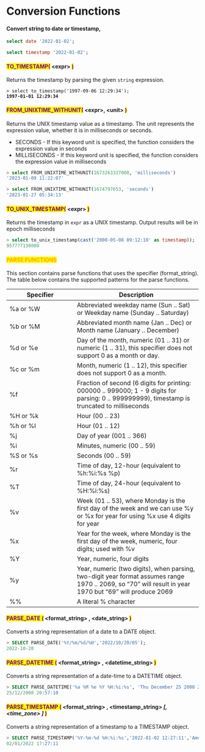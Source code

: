 # Conversion Functions

#### Convert string to date or timestamp,

```sql
select date '2022-01-02';

select timestamp '2022-01-02';
```

#### <mark style="color:purple;">TO\_TIMESTAMP(</mark>  \<expr>  <mark style="color:purple;">)</mark> &#x20;

Returns the timestamp by parsing the given `string` expression.

<pre class="language-sql"><code class="lang-sql">> select to_timestamp('1997-09-06 12:29:34');
<strong>1997-01-01 12:29:34
</strong></code></pre>

#### <mark style="color:purple;">FROM\_UNIXTIME\_WITHUNIT(</mark>  \<expr>,  \<unit>  <mark style="color:purple;">)</mark>

Returns the UNIX timestamp value as a timestamp. The unit represents the expression value, whether it is in milliseconds or seconds.

* SECONDS - If this keyword unit is specified, the function considers the expression value in seconds
* MILLISECONDS - If this keyword unit is specified, the function considers the expression value in milliseconds

```sql
> select FROM_UNIXTIME_WITHUNIT(1673263327000, 'milliseconds')
'2023-01-09 11:22:07'

> select FROM_UNIXTIME_WITHUNIT(1674797653, 'seconds')
'2023-01-27 05:34:13'
```

#### <mark style="color:purple;">TO\_UNIX\_TIMESTAMP(</mark>  \<expr>  <mark style="color:purple;">)</mark>

Returns the timestamp in `expr` as a UNIX timestamp. Output results will be in epoch milliseconds

```sql
> select to_unix_timestamp(cast('2000-05-08 09:12:10' as timestamp));
957777130000
```



#### <mark style="color:orange;">PARSE FUNCTIONS</mark>

This section contains parse functions that uses the specifier (format\_string). The table below contains the supported patterns for the parse functions.

<table><thead><tr><th width="161">Specifier</th><th>Description</th></tr></thead><tbody><tr><td>%a or %W</td><td>Abbreviated weekday name (Sun .. Sat) or Weekday name (Sunday .. Saturday)</td></tr><tr><td>%b or %M</td><td>Abbreviated month name (Jan .. Dec) or Month name (January .. December)</td></tr><tr><td>%d or %e</td><td>Day of the month, numeric (01 .. 31) or numeric (1 .. 31), this specifier does not support 0 as a month or day.</td></tr><tr><td>%c or %m</td><td>Month, numeric (1 .. 12), this specifier does not support 0 as a month.</td></tr><tr><td>%f</td><td>Fraction of second (6 digits for printing: 000000 .. 999000; 1 - 9 digits for parsing: 0 .. 999999999), timestamp is truncated to milliseconds</td></tr><tr><td>%H or %k</td><td>Hour (00 .. 23)</td></tr><tr><td>%h or %I</td><td>Hour (01 .. 12)</td></tr><tr><td>%j</td><td>Day of year (001 .. 366)</td></tr><tr><td>%i</td><td>Minutes, numeric (00 .. 59)</td></tr><tr><td>%S or %s</td><td>Seconds (00 .. 59)</td></tr><tr><td>%r</td><td>Time of day, 12-hour (equivalent to %h:%i:%s %p)</td></tr><tr><td>%T</td><td>Time of day, 24-hour (equivalent to %H:%i:%s)</td></tr><tr><td>%v</td><td>Week (01 .. 53), where Monday is the first day of the week and we can use %y or %x for year for using %x use 4 digits for year</td></tr><tr><td>%x</td><td>Year for the week, where Monday is the first day of the week, numeric, four digits; used with %v</td></tr><tr><td>%Y</td><td>Year, numeric, four digits</td></tr><tr><td>%y</td><td>Year, numeric (two digits), when parsing, two-digit year format assumes range 1970 .. 2069, so “70” will result in year 1970 but “69” will produce 2069</td></tr><tr><td>%%</td><td>A literal % character</td></tr></tbody></table>

#### <mark style="color:purple;">PARSE\_DATE (</mark> \<format\_string> , \<date\_string> <mark style="color:purple;">)</mark>

Converts a string representation of a date to a DATE object.

```sql
> SELECT PARSE_DATE('%Y/%m/%d/%H','2022/10/20/05');
2022-10-20
```

#### <mark style="color:purple;">PARSE\_DATETIME (</mark> \<format\_string> , \<datetime\_string> <mark style="color:purple;">)</mark>

Converts a string representation of a date-time to a DATETIME object.

```sql
> SELECT PARSE_DATETIME('%a %M %e %Y %H:%i:%s', 'Thu December 25 2008 20:57:10')
25/12/2008 20:57:10
```

#### <mark style="color:purple;">PARSE\_TIMESTAMP (</mark> \<format\_string> , \<timestamp\_string> _\[, \<time\_zone> ]_ <mark style="color:purple;">)</mark>

Converts a string representation of a timestamp to a TIMESTAMP object.

```sql
> SELECT PARSE_TIMESTAMP('%Y-%m-%d %H:%i:%s','2022-01-02 12:27:11','America/New_York')
02/01/2022 17:27:11
```

